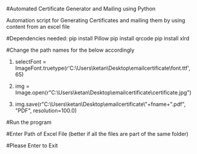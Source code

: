 #Automated Certificate Generator and Mailing using Python

Automation script for Generating Certificates and mailing them by using content from an excel file

#Dependencies needed:
pip install Pillow
pip install qrcode
pip install xlrd

#Change the path names for the below accordingly

1. selectFont = ImageFont.truetype(r'C:\Users\ketan\Desktop\emailcertificate\font.ttf', 65)

2. img = Image.open(r"C:\Users\ketan\Desktop\emailcertificate\certificate.jpg")

3. img.save(r"C:\Users\ketan\Desktop\emailcertificate\\"+fname+".pdf", "PDF", resolution=100.0)

#Run the program 

#Enter Path of Excel File (better if all the files are part of the same folder)

#Please Enter to Exit
